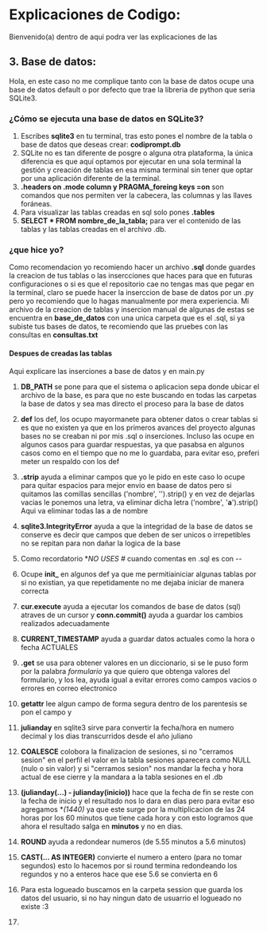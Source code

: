 # Explicaciones de Codigo:
Bienvenido(a) dentro de aqui podra ver las explicaciones de las 
## 3. Base de datos: 
Hola, en este caso no me complique tanto con la base de datos ocupe una base de datos default o por defecto que trae la libreria de python que seria SQLite3.
### ¿Cómo se ejecuta una base de datos en SQLite3? 
1. Escribes **sqlite3** en tu terminal, tras esto pones el nombre de la tabla o base de datos que deseas crear: **codiprompt.db**
2. SQLite no es tan diferente de posgre o alguna otra plataforma, la única diferencia es que aquí optamos por ejecutar en una sola terminal la gestión y creación de tablas en esa misma terminal sin tener que optar por una aplicación diferente de la terminal.
3. **.headers on .mode column y PRAGMA_foreing keys =on** son comandos que nos permiten ver la cabecera, las columnas y las llaves foráneas.
4. Para visualizar las tablas creadas en sql solo  pones **.tables**
5. **SELECT * FROM nombre_de_la_tabla;** para ver el contenido de las tablas y las tablas creadas en el archivo .db.  
  
### ¿que hice yo? 
Como recomendacion yo recomiendo hacer un archivo **.sql** donde guardes la creacion de tus tablas o las insercciones que haces para que en futuras configuraciones o si es que el repositorio cae no tengas mas que pegar en la terminal, claro se puede hacer la inserccion de base de datos por un .py pero yo recomiendo que lo hagas manualmente por mera experiencia. Mi archivo de la creacion de tablas y insercion manual de algunas de estas se encuentra en **base_de_datos** con una unica carpeta que es el .sql, si ya subiste tus bases de datos, te recomiendo que las pruebes con las consultas en **consultas.txt**

#### Despues de creadas las tablas 
Aqui explicare las inserciones a base de datos y en main.py
1. **DB_PATH** se pone para que el sistema o aplicacion sepa donde ubicar el archivo de la base, es para que no este buscando en todas las carpetas la base de datos y sea mas directo el proceso para la base de datos  

2. **def** los def, los ocupo mayormanete para obtener datos o crear tablas si es que no existen ya que en los primeros avances del proyecto algunas bases no se creaban ni por mis .sql o inserciones. Incluso las ocupe en algunos casos para guardar respuestas, ya que pasabsa en algunos casos como en el tiempo que no me lo guardaba, para evitar eso, preferi meter un respaldo con los def  

3. **.strip** ayuda a eliminar campos que yo le pido en este caso lo ocupe para quitar espacios para mejor envio en baase de datos pero si quitamos las comillas sencillas ('nombre', '').strip() y en vez de dejarlas vacias le ponemos una letra, va eliminar dicha letra ('nombre', '**a**').strip() Aqui va eliminar todas las a de nombre  

4. **sqlite3.IntegrityError** ayuda a que la integridad de la base de datos se conserve es decir que campos que deben de ser unicos o irrepetibles no se repitan para non dañar la logica de la base  

5. Como recordatorio **NO USES #* cuando comentas en .sql es con --  

6. Ocupe **init_** en algunos def ya que me permitiainiciar algunas tablas por si no existian, ya que repetidamente no me dejaba iniciar de manera correcta  

7. **cur.execute** ayuda a ejecutar los comandos de base de datos (sql) atraves de un cursor y **conn.commit()** ayuda a guardar los cambios realizados adecuadamente  

8. **CURRENT_TIMESTAMP** ayuda a guardar datos actuales como la hora o fecha ACTUALES  

9. **.get** se usa para obtener valores en un diccionario, si se le puso form por la palabra *formulario* ya que quiero que obtenga valores del formulario, y los lea, ayuda igual a evitar errores como campos vacios o errores en correo electronico  

10. **getattr** lee algun campo de forma segura dentro de los parentesis se pon el campo y  

11. **julianday** en sqlite3 sirve para convertir la fecha/hora en numero decimal y los dias transcurridos desde el año juliano  

12. **COALESCE** colobora la finalizacion de sesiones, si no "cerramos sesion" en el perfil el valor en la tabla sesiones aparecera como NULL (nulo o sin valor) y si "cerramos sesion" nos mandar la fecha y hora actual de ese cierre y la mandara a la tabla sesiones en el .db  

13. **(julianday(...) - julianday(inicio))** hace que la fecha de fin se reste con la fecha de inicio y el resultado nos lo dara en dias pero para evitar eso agregamos **(*1440)** ya que este surge por la multiplicacion de las 24 horas por los 60 minutos que tiene cada hora y con esto logramos que ahora el resultado salga en **minutos** y no en dias.  

14. **ROUND** ayuda a redondear numeros (de 5.55 minutos a 5.6 minutos)  

15. **CAST(... AS INTEGER)** convierte el numero a entero (para no tomar segundos) esto lo hacemos por si round termina redondeando los regundos y no a enteros hace que ese 5.6 se convierta en 6  

16. Para esta logueado buscamos en la carpeta session que guarda los datos del usuario, si no hay ningun dato de usuarrio el logueado no existe :3  

17. 

